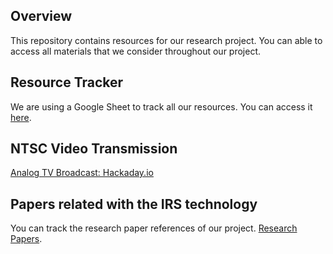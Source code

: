 ## Overview
This repository contains resources for our research project. You can able to access all materials that we consider throughout our project.

## Resource Tracker
We are using a Google Sheet to track all our resources. You can access it [here](https://docs.google.com/spreadsheets/d/1s-1ld8HfH3KKzRbiT5J-Sz-1vabIs-PHhCibd29C6Xw/edit?gid=0#gid=0).

## NTSC Video Transmission
[Analog TV Broadcast: Hackaday.io](https://hackaday.io/project/14904-analog-tv-broadcast-of-the-new-age)

## Papers related with the IRS technology
You can track the research paper references of our project. [Research Papers](https://docs.google.com/spreadsheets/d/1yYXjQHmh1E8JcVTTcENBinDXk5Z5_nUZcm8k9GJ5fS8/edit?pli=1&gid=0#gid=0).
